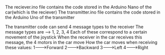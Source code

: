 The reciever.ino file contains the code stored in the Arduino Nano of the car(which is the reciever)
The transmitter.ino file contains the code stored in the Arduino Uno of the transmitter

The transmitter code can send 4 message types to the receiver
The message types are --> 1, 2, 3, 4
Each of these correspond to a certain movement of the joystick
When the receiver in the car receives this message, the 4 motors in the car move
How the car moves when receiving these values:
1--->Forward
2--->Backward
3--->Left
4--->Right
